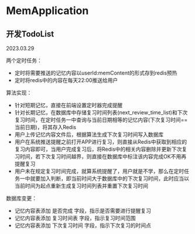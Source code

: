 # MemApplication
## 开发TodoList
2023.03.29

两个定时任务：
+ 定时将需要推送的记忆内容以userId:memContent的形式存到redis预热
+ 定时将redis中的内容在每天22:00推送给用户

算法实现：
+ 针对短期记忆，直接在前端设置定时器完成提醒
+ 针对长期记忆，在数据库中存储复习时间列表(next_review_time_list)和下次复习时间，在定时任务一中查询与当前日期相等的记忆内容(下次复习时间==当前日期)，将其存入Redis
+ 用户上传记忆内容文件后，根据算法生成下次复习时间写入数据库
+ 用户在系统推送提醒之前打开APP进行复习，则直接从Redis中获取到相应的复习内容即可，当用户完成复习后，将Redis中的相关内容删除并更新下次复习时间，若下次复习时间越界，则直接在数据库中标注该内容完成OK不用再提醒复习
+ 用户未在规定复习时间完成，就算系统提醒了，用户就是不学，那么在定时任务一中就要加入判断，即当前时间大于数据库中的下次复习时间，此时应当以当前时间为起点重新生成复习时间列表并重置下次复习时间

数据库变更：
+ 记忆内容表添加 是否完成 字段，指示是否需要进行提醒复习
+ 记忆内容表添加 复习时间表 字段，指示复习时间范围
+ 记忆内容表添加 下次复习时间 字段，指示下次复习的时间点